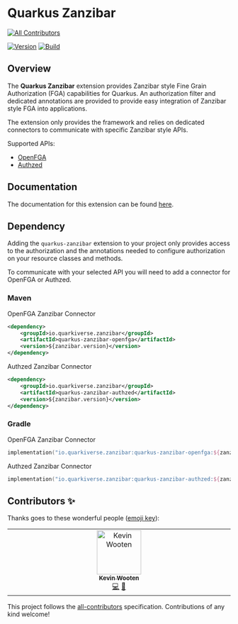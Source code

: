 # Quarkus Zanzibar
<!-- ALL-CONTRIBUTORS-BADGE:START - Do not remove or modify this section -->
[![All Contributors](https://img.shields.io/badge/all_contributors-1-orange.svg?style=flat-square)](#contributors-)
<!-- ALL-CONTRIBUTORS-BADGE:END -->

[![Version](https://img.shields.io/maven-central/v/io.quarkiverse.zanzibar/quarkus-zanzibar?logo=apache-maven&style=flat-square)](https://search.maven.org/artifact/io.quarkiverse.zanzibar/quarkus-zanzibar)
[![Build](https://github.com/quarkiverse/quarkus-zanzibar/actions/workflows/build.yml/badge.svg)](https://github.com/quarkiverse/quarkus-zanzibar/actions/workflows/build.yml)

## Overview

The **Quarkus Zanzibar** extension provides Zanzibar style Fine Grain Authorization (FGA) capabilities for Quarkus. An authorization filter and dedicated annotations are provided to provide easy integration of Zanzibar style FGA into applications.

The extension only provides the framework and relies on dedicated connectors to communicate with specific Zanzibar style
APIs.

Supported APIs:

- [OpenFGA](https://openfga.dev)
- [Authzed](https://authzed.com)

## Documentation

The documentation for this extension can be found
[here](https://quarkiverse.github.io/quarkiverse-docs/quarkus-zanzibar/dev/index.html).

## Dependency

Adding the `quarkus-zanzibar` extension to your project only provides access to the authorization and the annotations
needed to configure authorization on your resource classes and methods.

To communicate with your selected API you will need to add a connector for OpenFGA or Authzed.

### Maven
OpenFGA Zanzibar Connector
```xml
<dependency>
    <groupId>io.quarkiverse.zanzibar</groupId>
    <artifactId>quarkus-zanzibar-openfga</artifactId>
    <version>${zanzibar.version}</version>
</dependency>
```

Authzed Zanzibar Connector
```xml
<dependency>
    <groupId>io.quarkiverse.zanzibar</groupId>
    <artifactId>quarkus-zanzibar-authzed</artifactId>
    <version>${zanzibar.version}</version>
</dependency>
```

### Gradle

OpenFGA Zanzibar Connector
```kotlin
implementation("io.quarkiverse.zanzibar:quarkus-zanzibar-openfga:${zanzibar.version}")
```

Authzed Zanzibar Connector
```kotlin
implementation("io.quarkiverse.zanzibar:quarkus-zanzibar-authzed:${zanzibar.version}")
```

## Contributors ✨

Thanks goes to these wonderful people ([emoji key](https://allcontributors.org/docs/en/emoji-key)):

<!-- ALL-CONTRIBUTORS-LIST:START - Do not remove or modify this section -->
<!-- prettier-ignore-start -->
<!-- markdownlint-disable -->
<table>
  <tbody>
    <tr>
      <td align="center" valign="top" width="14.28%"><a href="https://github.com/kdubb"><img src="https://avatars.githubusercontent.com/u/787655?v=4?s=100" width="100px;" alt="Kevin Wooten"/><br /><sub><b>Kevin Wooten</b></sub></a><br /><a href="https://github.com/quarkiverse/quarkus-zanzibar/commits?author=kdubb" title="Code">💻</a> <a href="#maintenance-kdubb" title="Maintenance">🚧</a></td>
    </tr>
  </tbody>
</table>

<!-- markdownlint-restore -->
<!-- prettier-ignore-end -->

<!-- ALL-CONTRIBUTORS-LIST:END -->

This project follows the [all-contributors](https://github.com/all-contributors/all-contributors) specification. Contributions of any kind welcome!